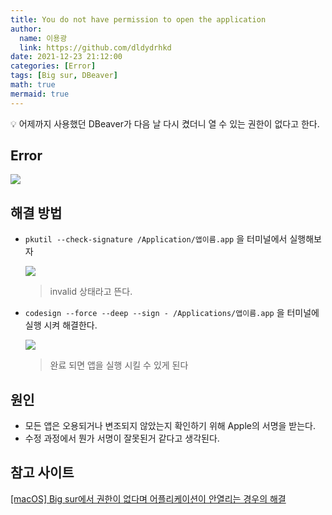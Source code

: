 ```yaml
---
title: You do not have permission to open the application
author:
  name: 이용광
  link: https://github.com/dldydrhkd
date: 2021-12-23 21:12:00
categories: [Error]
tags: [Big sur, DBeaver]
math: true
mermaid: true
---
```

<aside>
💡 어제까지 사용했던 DBeaver가 다음 날 다시 켰더니 열 수 있는 권한이 없다고 한다.

</aside>

## Error

![](https://images.velog.io/images/dldydrhkd/post/93d87f6b-9c6b-4bab-914b-83a8eab55147/%E1%84%89%E1%85%B3%E1%84%8F%E1%85%B3%E1%84%85%E1%85%B5%E1%86%AB%E1%84%89%E1%85%A3%E1%86%BA_2021-12-23_%E1%84%8B%E1%85%A9%E1%84%92%E1%85%AE_9.10.44.png)

## 해결 방법

- `pkutil --check-signature /Application/앱이름.app` 을 터미널에서 실행해보자
    
    ![](https://images.velog.io/images/dldydrhkd/post/cccb7a2a-8cbf-44ea-9275-e133ed56a69c/%E1%84%89%E1%85%B3%E1%84%8F%E1%85%B3%E1%84%85%E1%85%B5%E1%86%AB%E1%84%89%E1%85%A3%E1%86%BA_2021-12-23_%E1%84%8B%E1%85%A9%E1%84%92%E1%85%AE_9.06.54.png)
    
    > invalid 상태라고 뜬다.
    > 
- `codesign --force --deep --sign - /Applications/앱이름.app` 을 터미널에 실행 시켜 해결한다.
    
    ![](https://images.velog.io/images/dldydrhkd/post/00dc19a5-f751-4cef-912a-75662926dd44/%E1%84%89%E1%85%B3%E1%84%8F%E1%85%B3%E1%84%85%E1%85%B5%E1%86%AB%E1%84%89%E1%85%A3%E1%86%BA_2021-12-23_%E1%84%8B%E1%85%A9%E1%84%92%E1%85%AE_9.07.56.png)
    
    > 완료 되면 앱을 실행 시킬 수 있게 된다
    > 

## 원인

- 모든 앱은 오용되거나 변조되지 않았는지 확인하기 위해 Apple의 서명을 받는다.
- 수정 과정에서 뭔가 서명이 잘못된거 같다고 생각된다.

## 참고 사이트

[[macOS] Big sur에서 권한이 없다며 어플리케이션이 안열리는 경우의 해결](https://doda.tistory.com/entry/macOS-Big-sur%EC%97%90%EC%84%9C-%EA%B6%8C%ED%95%9C%EC%9D%B4-%EC%97%86%EB%8B%A4%EB%A9%B0-%EC%96%B4%ED%94%8C%EB%A6%AC%EC%BC%80%EC%9D%B4%EC%85%98%EC%9D%B4-%EC%95%88%EC%97%B4%EB%A6%AC%EB%8A%94-%EA%B2%BD%EC%9A%B0%EC%9D%98-%ED%95%B4%EA%B2%B0)
